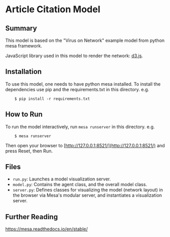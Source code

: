 # Article Citation Model

## Summary

This model is based on the "Virus on Network" example model from python mesa framework.

JavaScript library used in this model to render the network: [d3.js](https://d3js.org/).

## Installation

To use this model, one needs to have python mesa installed.
To install the dependencies use pip and the requirements.txt in this directory. e.g.

```
    $ pip install -r requirements.txt
```

## How to Run

To run the model interactively, run ``mesa runserver`` in this directory. e.g.

```
    $ mesa runserver
```

Then open your browser to [http://127.0.0.1:8521/](http://127.0.0.1:8521/) and press Reset, then Run.

## Files

* ``run.py``: Launches a model visualization server.
* ``model.py``: Contains the agent class, and the overall model class.
* ``server.py``: Defines classes for visualizing the model (network layout) in the browser via Mesa's modular server, and instantiates a visualization server.

## Further Reading

https://mesa.readthedocs.io/en/stable/
